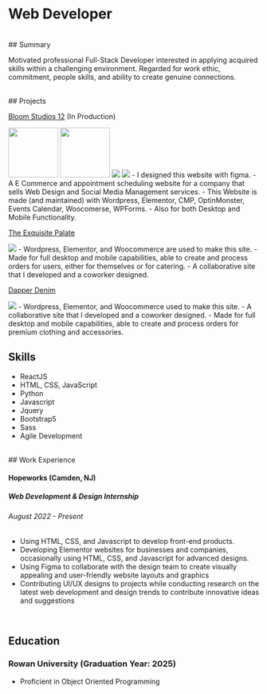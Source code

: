 # Web Developer

<br/>
## Summary

Motivated professional Full-Stack Developer interested in applying acquired skills within a challenging environment. Regarded for work ethic, commitment, people skills, and ability to create genuine connections. 

<br/>
## Projects

[Bloom Studios 12](https://bloomstudios12.com/) (In Production)

<img data-enlargable width="100"  src="https://live.staticflickr.com/65535/53206410934_3ee3f7c5ae_c.jpg" />
<img data-enlargable width="100"  src="https://live.staticflickr.com/65535/53206410934_3ee3f7c5ae_c.jpg" />
<img src="https://live.staticflickr.com/65535/53206410934_3ee3f7c5ae_c.jpg"/>
<img src="https://live.staticflickr.com/65535/53206312443_6333556c99_n.jpg"/> 
 - I designed this website with figma.
 - A E Commerce and appointment scheduling website for a company that sells Web Design and Social Media Management services.
 - This Website is made (and maintained) with Wordpress, Elementor, CMP, OptinMonster, Events Calendar, Woocomerse, WPForms. 
 - Also for both Desktop and Mobile Functionality.

[The Exquisite Palate](https://heuristic-shamir.104-192-6-167.plesk.page/index.php/ozzy-restauraunt/)

<img src="https://live.staticflickr.com/65535/53206392534_1601ee805a_n.jpg"/> 
 - Wordpress, Elementor, and Woocommerce are used to make this site.
 - Made for full desktop and mobile capabilities, able to create and process orders for users, either for themselves or for catering.
 - A collaborative site that I developed and a coworker designed.


[Dapper Denim](https://nice-visvesvaraya.104-192-6-167.plesk.page/)

<img src="https://live.staticflickr.com/65535/53205131297_bcdca8eb58_n.jpg"/> 
 - Wordpress, Elementor, and Woocommerce used to make this site.
 - A collaborative site that I developed and a coworker designed.
 - Made for full desktop and mobile capabilities, able to create and process orders for premium clothing and accessories.


<br/>

## Skills

 - ReactJS
 - HTML, CSS, JavaScript
 - Python
 - Javascript
 - Jquery
 - Bootstrap5
 - Sass
 - Agile Development

<br/>
## Work Experience

#### Hopeworks (Camden, NJ) 
##### Web Development & Design Internship
###### August 2022 - Present
 - Using HTML, CSS, and Javascript to develop front-end products.
 - Developing Elementor websites for businesses and companies, occasionally using HTML, CSS, and Javascript for advanced designs.
 - Using Figma to collaborate with the design team to create visually appealing and user-friendly website layouts and graphics
 - Contributing UI/UX designs to projects while conducting research on the latest web development and design trends to contribute innovative ideas and suggestions

<br/>

## Education

### Rowan University (Graduation Year: 2025)
  - Proficient in Object Oriented Programming




<script>
 
 $('img[data-enlargable]').addClass('img-enlargable').click(function(){
    var src = $(this).attr('src');
    $('<div>').css({
        background: 'RGBA(0,0,0,.5) url('+src+') no-repeat center',
        backgroundSize: 'contain',
        width:'100%', height:'100%',
        position:'fixed',
        zIndex:'10000',
        top:'0', left:'0',
        cursor: 'zoom-out'
    }).click(function(){
        $(this).remove();
    }).appendTo('body');
});
</script>

